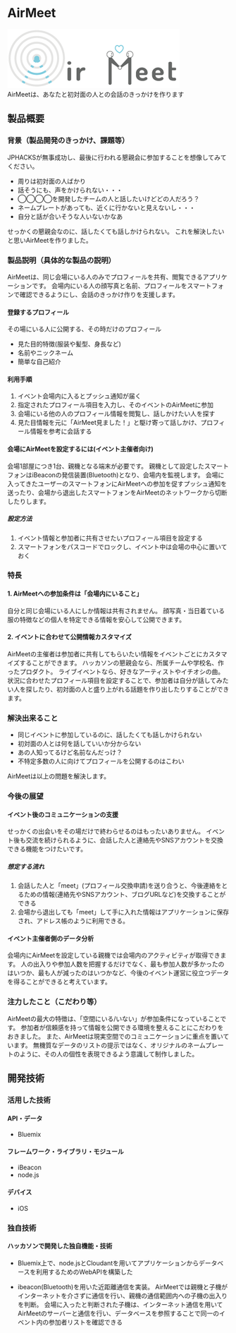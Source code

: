 # AirMeet
![screen_main](https://github.com/jphacks/TK_08/blob/master/Design/Logo/AirMeet-color_heart.png)   
AirMeetは、あなたと初対面の人との会話のきっかけを作ります

## 製品概要
### 背景（製品開発のきっかけ、課題等）
JPHACKSが無事成功し、最後に行われる懇親会に参加することを想像してみてください。

* 周りは初対面の人ばかり
* 話そうにも、声をかけられない・・・
* ◯◯◯◯を開発したチームの人と話したいけどどの人だろう？
* ネームプレートがあっても、近くに行かないと見えないし・・・
* 自分と話が合いそうな人いないかなあ

せっかくの懇親会なのに、話したくても話しかけられない。
これを解決したいと思いAirMeetを作りました。

### 製品説明（具体的な製品の説明）
AirMeetは、同じ会場にいる人のみでプロフィールを共有、閲覧できるアプリケーションです。
会場内にいる人の顔写真と名前、プロフィールをスマートフォンで確認できるようにし、会話のきっかけ作りを支援します。

#### 登録するプロフィール
その場にいる人に公開する、その時だけのプロフィール

* 見た目的特徴(服装や髪型、身長など)
* 名前やニックネーム
* 簡単な自己紹介

#### 利用手順
1. イベント会場内に入るとプッシュ通知が届く
2. 指定されたプロフィール項目を入力し、そのイベントのAirMeetに参加
3. 会場にいる他の人のプロフィール情報を閲覧し、話しかけたい人を探す
4. 見た目情報を元に「AirMeet見ました！」と駆け寄って話しかけ、プロフィール情報を参考に会話する

#### 会場にAirMeetを設定するには(イベント主催者向け)
会場1部屋につき1台、親機となる端末が必要です。
親機として設定したスマートフォンはiBeaconの発信装置(Bluetooth)となり、会場内を監視します。
会場に入ってきたユーザーのスマートフォンにAirMeetへの参加を促すプッシュ通知を送ったり、会場から退出したスマートフォンをAirMeetのネットワークから切断したりします。

##### 設定方法
1. イベント情報と参加者に共有させたいプロフィール項目を設定する
2. スマートフォンをパスコードでロックし、イベント中は会場の中心に置いておく

### 特長

#### 1. AirMeetへの参加条件は「会場内にいること」
自分と同じ会場にいる人にしか情報は共有されません。
顔写真・当日着ている服の特徴などの個人を特定できる情報を安心して公開できます。

#### 2. イベントに合わせて公開情報カスタマイズ
AirMeetの主催者は参加者に共有してもらいたい情報をイベントごとにカスタマイズすることができます。
ハッカソンの懇親会なら、所属チームや学校名、作ったプロダクト。
ライブイベントなら、好きなアーティストやイチオシの曲。
状況に合わせたプロフィール項目を設定することで、参加者は自分が話してみたい人を探したり、初対面の人と盛り上がれる話題を作り出したりすることができます。


### 解決出来ること
* 同じイベントに参加しているのに、話したくても話しかけられない
* 初対面の人とは何を話していいか分からない
* あの人知ってるけど名前なんだっけ？
* 不特定多数の人に向けてプロフィールを公開するのはこわい

AirMeetは以上の問題を解決します。

### 今後の展望

#### イベント後のコミュニケーションの支援
せっかくの出会いをその場だけで終わらせるのはもったいありません。
イベント後も交流を続けられるように、会話した人と連絡先やSNSアカウントを交換できる機能をつけたいです。

##### 想定する流れ
1. 会話した人と「meet」(プロフィール交換申請)を送り合うと、今後連絡をとるための情報(連絡先やSNSアカウント、ブログURLなど)を交換することができる
2. 会場から退出しても「meet」して手に入れた情報はアプリケーションに保存され、アドレス帳のように利用できる。

#### イベント主催者側のデータ分析
会場内にAirMeetを設定している親機では会場内のアクティビティが取得できます。
人の出入りや参加人数を把握するだけでなく、最も参加人数が多かったのはいつか、最も人が減ったのはいつかなど、今後のイベント運営に役立つデータを得ることができると考えています。

### 注力したこと（こだわり等）
AirMeetの最大の特徴は、「空間にいる/いない」が参加条件になっていることです。
参加者が信頼感を持って情報を公開できる環境を整えることにこだわりをおきました。 
また、AirMeetは現実空間でのコミュニケーションに重点を置いています。
無機質なデータのリストの提示ではなく、オリジナルのネームプレートのように、その人の個性を表現できるよう意識して制作しました。

## 開発技術
### 活用した技術
#### API・データ
* Bluemix

#### フレームワーク・ライブラリ・モジュール
* iBeacon
* node.js

#### デバイス
* iOS

### 独自技術
#### ハッカソンで開発した独自機能・技術
* Bluemix上で、node.jsとCloudantを用いてアプリケーションからデータベースを利用するためのWebAPIを構築した

* ibeacon(Bluetooth)を用いた近距離通信を実装。
AirMeetでは親機と子機がインターネットを介さずに通信を行い、親機の通信範囲内への子機の出入りを判断。
会場に入ったと判断された子機は、インターネット通信を用いてAirMeetのサーバーと通信を行い、データベースを参照することで同一のイベント内の参加者リストを確認できる
